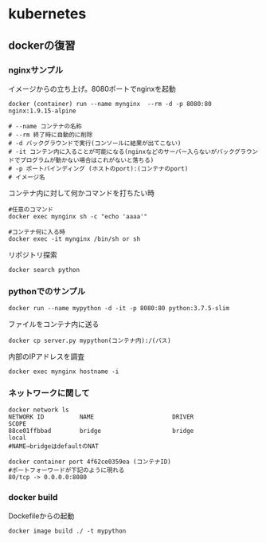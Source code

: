 # kubernetes


## dockerの復習

### nginxサンプル

イメージからの立ち上げ。8080ポートでnginxを起動
```
docker (container) run --name mynginx  --rm -d -p 8080:80 nginx:1.9.15-alpine

# --name コンテナの名称
# --rm 終了時に自動的に削除
# -d バックグラウンドで実行(コンソールに結果が出てこない)
# -it コンテン内に入ることが可能になる(nginxなどのサーバー入らないがバックグラウンドでプログラムが動かない場合はこれがないと落ちる)
# -p ポートバインディング (ホストのport):(コンテナのport)
# イメージ名
```

コンテナ内に対して何かコマンドを打ちたい時
```
#任意のコマンド
docker exec mynginx sh -c "echo 'aaaa'"

#コンテナ何に入る時
docker exec -it mynginx /bin/sh or sh
```

リポジトリ探索
```
docker search python
```

### pythonでのサンプル
```
docker run --name mypython -d -it -p 8080:80 python:3.7.5-slim
```

ファイルをコンテナ内に送る
```
docker cp server.py mypython(コンテナ内):/(パス)
```

内部のIPアドレスを調査
```
docker exec mynginx hostname -i
```

### ネットワークに関して
```
docker network ls
NETWORK ID          NAME                      DRIVER              SCOPE
88ce01ffbbad        bridge                    bridge              local
#NAME→bridgeはdefaultのNAT

docker container port 4f62ce0359ea (コンテナID)
#ポートフォーワードが下記のように現れる
80/tcp -> 0.0.0.0:8080
```

### docker build

Dockefileからの起動
```
docker image build ./ -t mypython
```


